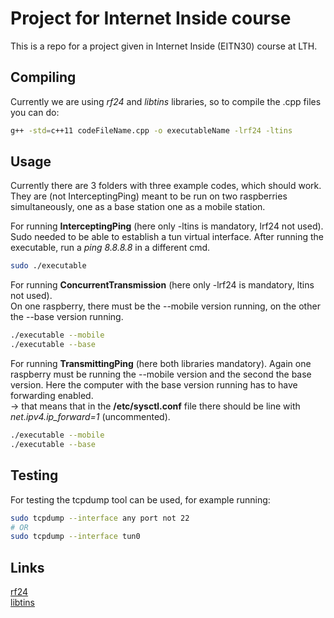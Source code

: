 # Project for Internet Inside course

This is a repo for a project given in Internet Inside (EITN30) course at LTH.
## Compiling

Currently we are using *rf24* and *libtins* libraries, so to compile the .cpp files you can do:
```bash
g++ -std=c++11 codeFileName.cpp -o executableName -lrf24 -ltins
```

## Usage

Currently there are 3 folders with three example codes, which should work.
They are (not InterceptingPing) meant to be run on two raspberries simultaneously, one as a base station one as a mobile station.  

For running **InterceptingPing** (here only -ltins is mandatory, lrf24 not used).
Sudo needed to be able to establish a tun virtual interface.
After running the executable, run a *ping 8.8.8.8* in a different cmd.
```bash
sudo ./executable
```
For running **ConcurrentTransmission** (here only -lrf24 is mandatory, ltins not used).  
On one raspberry, there must be the --mobile version running, on the other the --base version running.
```bash
./executable --mobile
./executable --base
```
For running **TransmittingPing** (here both libraries mandatory).
Again one raspberry must be running the --mobile version and the second the base version.
Here the computer with the base version running has to have forwarding enabled.  
-> that means that in the **/etc/sysctl.conf** file there should be line with *net.ipv4.ip_forward=1* (uncommented).
```bash
./executable --mobile
./executable --base
```


## Testing

For testing the tcpdump tool can be used,
for example running:
```bash
sudo tcpdump --interface any port not 22
# OR
sudo tcpdump --interface tun0
```
## Links

[rf24](https://nrf24.github.io/RF24/)  
[libtins](https://libtins.github.io/)  
